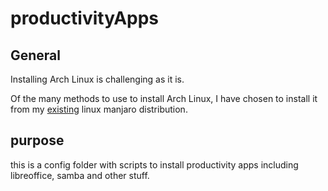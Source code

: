 # productivityApps

## General

Installing Arch Linux is challenging as it is.

Of the many methods to use to install Arch Linux, 
I have chosen to install it from my 
[existing](https://wiki.archlinux.org/title/Install_Arch_Linux_from_existing_Linux) 
linux manjaro distribution.

## purpose

this is a config folder with scripts to install productivity
apps including libreoffice, samba and other stuff. 




